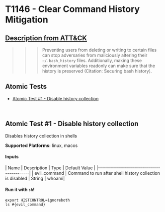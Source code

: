 # T1146 - Clear Command History Mitigation
## [Description from ATT&CK](https://attack.mitre.org/wiki/Technique/T1146)
>>> Preventing users from deleting or writing to certain files can stop adversaries from maliciously altering their <code>~/.bash_history</code> files. Additionally, making these environment variables readonly can make sure that the history is preserved   (Citation: Securing bash history).

## Atomic Tests

- [Atomic Test #1 - Disable history collection](#atomic-test-1---disable-history-collection)


<br/>

## Atomic Test #1 - Disable history collection
Disables history collection in shells

**Supported Platforms:** linux, macos


#### Inputs
| Name | Description | Type | Default Value | 
|-------------------------------------------|
    | evil_command | Command to run after shell history collection is disabled | String | whoami|

#### Run it with `sh`!
```
export HISTCONTROL=ignoreboth
ls #{evil_command}

```
<br/>
